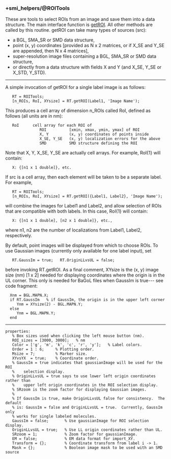 ### +smi_helpers/@ROITools

These are tools to select ROIs from an image and save them into a data
structure.  The main interface function is [getROI](getROI.m).
All other methods are
called by this routine.  getROI can take many types of sources (src):

- a BGL, SMA_SR or SMD data structure,
- point (x, y) coordinates [provided as N x 2 matrices, or if X_SE and
     Y_SE are appended, then N x 4 matrices],
- super-resolution image files containing a BGL, SMA_SR or SMD data
     structure,
- or directly from a data structure with fields X and Y (and X_SE, Y_SE or
     X_STD, Y_STD).

---

A simple invocation of getROI for a single label image is as follows:
```
   RT = ROITools;
   [n_ROIs, RoI, XYsize] = RT.getROI(Label1, 'Image Name');
```
This produces a cell array of dimension n_ROIs called RoI, defined as follows
(all units are in nm):
```
   RoI      cell array for each ROI of
               ROI          [xmin, xmax, ymin, ymax] of ROI
               X, Y         (x, y) coordinates of points inside
               X_SE, Y_SE   (x, y) localization errors for the above
               SMD          SMD structure defining the ROI
```
Note that X, Y, X_SE, Y_SE are actually cell arrays.  For example, RoI{1}
will contain:
```
   X: {[n1 x 1 double]}, etc.
```
If src is a cell array, then each element will be taken to be a separate
label.  For example,
```
   RT = ROITools;
   [n_ROIs, RoI, XYsize] = RT.getROI({Label1, Label2}, 'Image Name');
```
will combine the images for Label1 and Label2, and allow selection of ROIs
that are compatible with both labels.  In this case, RoI{1} will contain:
```
   X: {[n1 x 1 double], [n2 x 1 double]}, etc.,
```
where n1, n2 are the number of localizations from Label1, Label2,
respectively.

By default, point images will be displayed from which to choose ROIs.  To
use Gaussian images (currently only available for one label input), set
```
   RT.GaussIm = true;   RT.OriginLLvsUL = false;
```
before invoking RT.getROI.  As a final comment, XYsize is the (x, y) image
size (nm) [1 x 2] needed for displaying coordinates where the origin is in
the UL corner.  This only is needed for BaGoL files when GaussIm is true---
see code fragment:
```
  Xnm = BGL.MAPN.X;
  if RT.GaussIm   % if GaussIm, the origin is in the upper left corner
     Ynm = XYsize(2) - BGL.MAPN.Y;
  else
     Ynm = BGL.MAPN.Y;
  end
```

---

```
properties:
   % Box sizes used when clicking the left mouse button (nm).
   ROI_sizes = [3000, 3000];   % nm
   Color = ['g', 'm', 'k', 'c', 'r', 'y'];   % Label colors.
   Order = 1 : 6;     % Plotting order.
   Msize = 7;         % Marker size.
   XYvsYX  = true;    % Coordinate order.
   % GaussIm = true indicates that gaussianImage will be used for the ROI
   %    selection display.
   % OriginLLvsUL = true says to use lower left origin coordinates rather than
   %    upper left origin coordinates in the ROI selection display.
   % SRzoom is the zoom factor for displaying Gaussian images.
   %
   % If GaussIm is true, make OriginLLvsUL false for consistency.  The default
   % is: GaussIm = false and OriginLLvsUL = true.  Currently, GaussIm only
   % works for single labeled molecules.
   GaussIm = false;       % Use gaussianImage for ROI selection display.
   OriginLLvsUL = true;   % Use LL origin coordinates rather than UL.
   SRzoom = 1;            % Zoom factor for gaussianImage.
   EM = false;            % EM data format for import_XY.
   Transform = {};        % Coordinate transform from label i -> 1.
   Mask = {};             % Boolean image mask to be used with an SMD source
```
